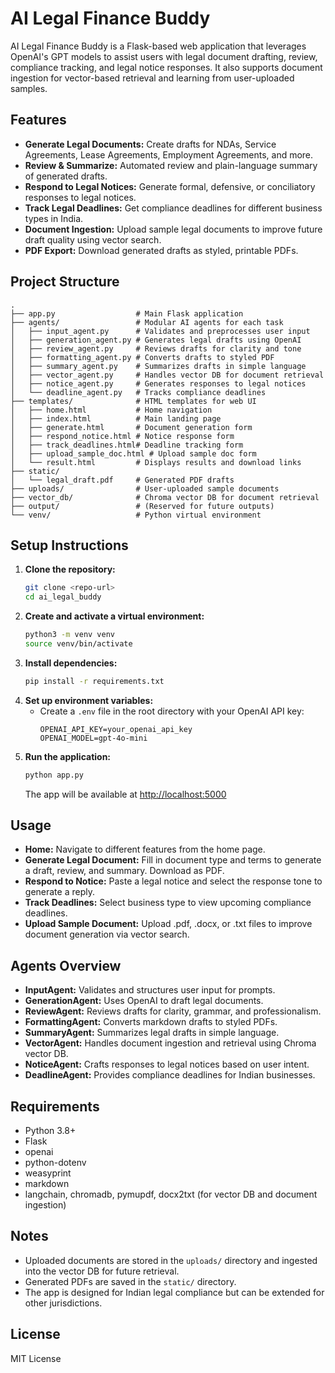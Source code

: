 # AI Legal Finance Buddy

AI Legal Finance Buddy is a Flask-based web application that leverages OpenAI's GPT models to assist users with legal document drafting, review, compliance tracking, and legal notice responses. It also supports document ingestion for vector-based retrieval and learning from user-uploaded samples.

## Features
- **Generate Legal Documents:** Create drafts for NDAs, Service Agreements, Lease Agreements, Employment Agreements, and more.
- **Review & Summarize:** Automated review and plain-language summary of generated drafts.
- **Respond to Legal Notices:** Generate formal, defensive, or conciliatory responses to legal notices.
- **Track Legal Deadlines:** Get compliance deadlines for different business types in India.
- **Document Ingestion:** Upload sample legal documents to improve future draft quality using vector search.
- **PDF Export:** Download generated drafts as styled, printable PDFs.

## Project Structure
```
.
├── app.py                  # Main Flask application
├── agents/                 # Modular AI agents for each task
│   ├── input_agent.py      # Validates and preprocesses user input
│   ├── generation_agent.py # Generates legal drafts using OpenAI
│   ├── review_agent.py     # Reviews drafts for clarity and tone
│   ├── formatting_agent.py # Converts drafts to styled PDF
│   ├── summary_agent.py    # Summarizes drafts in simple language
│   ├── vector_agent.py     # Handles vector DB for document retrieval
│   ├── notice_agent.py     # Generates responses to legal notices
│   └── deadline_agent.py   # Tracks compliance deadlines
├── templates/              # HTML templates for web UI
│   ├── home.html           # Home navigation
│   ├── index.html          # Main landing page
│   ├── generate.html       # Document generation form
│   ├── respond_notice.html # Notice response form
│   ├── track_deadlines.html# Deadline tracking form
│   ├── upload_sample_doc.html # Upload sample doc form
│   └── result.html         # Displays results and download links
├── static/
│   └── legal_draft.pdf     # Generated PDF drafts
├── uploads/                # User-uploaded sample documents
├── vector_db/              # Chroma vector DB for document retrieval
├── output/                 # (Reserved for future outputs)
└── venv/                   # Python virtual environment
```

## Setup Instructions
1. **Clone the repository:**
   ```bash
   git clone <repo-url>
   cd ai_legal_buddy
   ```
2. **Create and activate a virtual environment:**
   ```bash
   python3 -m venv venv
   source venv/bin/activate
   ```
3. **Install dependencies:**
   ```bash
   pip install -r requirements.txt
   ```
4. **Set up environment variables:**
   - Create a `.env` file in the root directory with your OpenAI API key:
     ```env
     OPENAI_API_KEY=your_openai_api_key
     OPENAI_MODEL=gpt-4o-mini
     ```
5. **Run the application:**
   ```bash
   python app.py
   ```
   The app will be available at [http://localhost:5000](http://localhost:5000)

## Usage
- **Home:** Navigate to different features from the home page.
- **Generate Legal Document:** Fill in document type and terms to generate a draft, review, and summary. Download as PDF.
- **Respond to Notice:** Paste a legal notice and select the response tone to generate a reply.
- **Track Deadlines:** Select business type to view upcoming compliance deadlines.
- **Upload Sample Document:** Upload .pdf, .docx, or .txt files to improve document generation via vector search.

## Agents Overview
- **InputAgent:** Validates and structures user input for prompts.
- **GenerationAgent:** Uses OpenAI to draft legal documents.
- **ReviewAgent:** Reviews drafts for clarity, grammar, and professionalism.
- **FormattingAgent:** Converts markdown drafts to styled PDFs.
- **SummaryAgent:** Summarizes legal drafts in simple language.
- **VectorAgent:** Handles document ingestion and retrieval using Chroma vector DB.
- **NoticeAgent:** Crafts responses to legal notices based on user intent.
- **DeadlineAgent:** Provides compliance deadlines for Indian businesses.

## Requirements
- Python 3.8+
- Flask
- openai
- python-dotenv
- weasyprint
- markdown
- langchain, chromadb, pymupdf, docx2txt (for vector DB and document ingestion)

## Notes
- Uploaded documents are stored in the `uploads/` directory and ingested into the vector DB for future retrieval.
- Generated PDFs are saved in the `static/` directory.
- The app is designed for Indian legal compliance but can be extended for other jurisdictions.

## License
MIT License 
